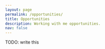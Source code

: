 ```yaml
---
layout: page
permalink: /opportunities/
title: Opportunities
description: Working with me opportunities.
nav: false
---
```

TODO: write this